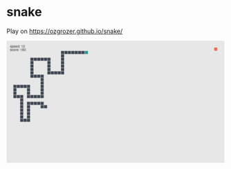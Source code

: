 # snake

Play on https://ozgrozer.github.io/snake/

![snake](https://raw.githubusercontent.com/ozgrozer/snake/master/snake.jpg)